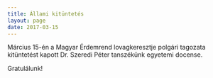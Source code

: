 ```yaml
---
title: Állami kitüntetés 
layout: page 
date: 2017-03-15
---
```


Március 15-én a Magyar Érdemrend lovagkeresztje polgári tagozata kitüntetést kapott Dr. Szeredi Péter tanszékünk egyetemi docense.

Gratulálunk!



